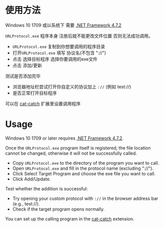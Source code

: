 # 使用方法
Windows 10 1709 或以系统下 需要 [.NET Framework 4.7.2](https://go.microsoft.com/fwlink/?LinkId=863262)

`URLProtocol.exe` 程序本身 注册后就不能更改文件位置 否则无法成功调用。

- `URLProtocol.exe` 复制到你想要调用的程序目录
- 打开`URLProtocol.exe` 填写 协议名(不包含 "://")
- 点击 选择目标程序 选择你要调用的exe文件
- 点击 添加/更新

测试是否添加完毕
- 浏览器地址栏尝试打开你自定义的协议加上 `://` (例如 test://)
- 是否正常打开目标程序

可以在 [cat-catch](https://github.com/xifangczy/cat-catch) 扩展里设置调用程序

# Usage
Windows 10 1709 or later requires [.NET Framework 4.7.2](https://go.microsoft.com/fwlink/?LinkId=863262).

Once the `URLProtocol.exe` program itself is registered, the file location cannot be changed, otherwise it will not be successfully called.

- Copy `URLProtocol.exe` to the directory of the program you want to call.
- Open `URLProtocol.exe` and fill in the protocol name (excluding "://").
- Click Select Target Program and choose the exe file you want to call.
- Click Add/Update.

Test whether the addition is successful:
- Try opening your custom protocol with `://` in the browser address bar (e.g., test://).
- Check if the target program opens normally.

You can set up the calling program in the [cat-catch](https://github.com/xifangczy/cat-catch) extension.